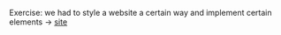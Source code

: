 Exercise: we had to style a website a certain way and implement certain elements -> [site](https://eliasdb.github.io/progressive-enhancement/progressive-enhancement/index.html)
